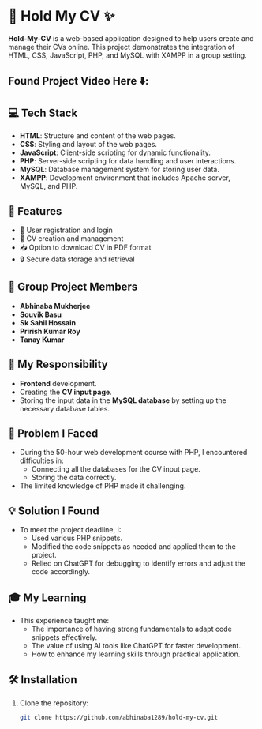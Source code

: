 # 📃 Hold My CV ✨

**Hold-My-CV** is a web-based application designed to help users create and manage their CVs online. This project demonstrates the integration of HTML, CSS, JavaScript, PHP, and MySQL with XAMPP in a group setting.

## Found Project Video Here ⬇️:






## 💻 Tech Stack

- **HTML**: Structure and content of the web pages.
- **CSS**: Styling and layout of the web pages.
- **JavaScript**: Client-side scripting for dynamic functionality.
- **PHP**: Server-side scripting for data handling and user interactions.
- **MySQL**: Database management system for storing user data.
- **XAMPP**: Development environment that includes Apache server, MySQL, and PHP.

## 🌟 Features

- 📝 User registration and login
- 📄 CV creation and management
- 📥 Option to download CV in PDF format
- 🔒 Secure data storage and retrieval

## 👥 Group Project Members

- **Abhinaba Mukherjee**  
- **Souvik Basu**  
- **Sk Sahil Hossain**  
- **Prirish Kumar Roy**  
- **Tanay Kumar**  

## 🚀 My Responsibility

- **Frontend** development.
- Creating the **CV input page**.
- Storing the input data in the **MySQL database** by setting up the necessary database tables.

## 🧩 Problem I Faced

- During the 50-hour web development course with PHP, I encountered difficulties in:
  - Connecting all the databases for the CV input page.
  - Storing the data correctly.
- The limited knowledge of PHP made it challenging.

## 💡 Solution I Found

- To meet the project deadline, I:
  - Used various PHP snippets.
  - Modified the code snippets as needed and applied them to the project.
  - Relied on ChatGPT for debugging to identify errors and adjust the code accordingly.

## 🎓 My Learning

- This experience taught me:
  - The importance of having strong fundamentals to adapt code snippets effectively.
  - The value of using AI tools like ChatGPT for faster development.
  - How to enhance my learning skills through practical application.

## 🛠️ Installation

1. Clone the repository:
   ```bash
   git clone https://github.com/abhinaba1289/hold-my-cv.git
